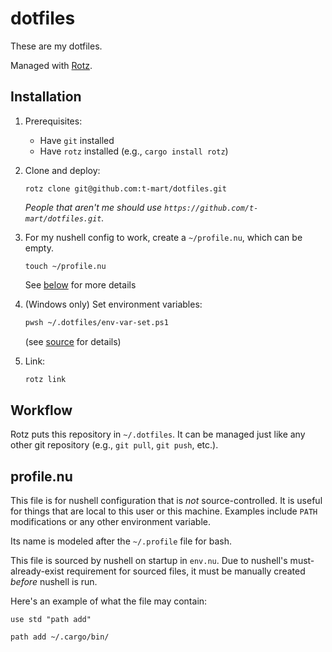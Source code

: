 # dotfiles

These are my dotfiles.

Managed with [Rotz](https://volllly.github.io/rotz/).

## Installation

1. Prerequisites:

   - Have `git` installed
   - Have `rotz` installed (e.g., `cargo install rotz`)

2. Clone and deploy:

   ```shell
   rotz clone git@github.com:t-mart/dotfiles.git
   ```

   *People that aren't me should use `https://github.com/t-mart/dotfiles.git`.*

3. For my nushell config to work, create a `~/profile.nu`, which can be empty.

   ```shell
   touch ~/profile.nu
   ```

   See [below](#profilenu) for more details

4. (Windows only) Set environment variables:

   ```sh
   pwsh ~/.dotfiles/env-var-set.ps1
   ```

   (see [source](env-var-set.ps1) for details)

5. Link:

   ```sh
   rotz link
   ```

## Workflow

Rotz puts this repository in `~/.dotfiles`. It can be managed just like any
other git repository (e.g., `git pull`, `git push`, etc.).

## profile.nu

This file is for nushell configuration that is *not* source-controlled.
It is useful for things that are local to this user or this machine. Examples
include `PATH` modifications or any other environment variable.

Its name is modeled after the `~/.profile` file for bash.

This file is sourced by nushell on startup in `env.nu`. Due to nushell's
must-already-exist requirement for sourced files, it must be manually created
*before* nushell is run.

Here's an example of what the file may contain:

```nushell
use std "path add"

path add ~/.cargo/bin/
```
